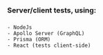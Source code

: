 ### Server/client tests, using: <h3>
    - NodeJs
    - Apollo Server (GraphQL)
    - Prisma (ORM)
    - React (tests client-side)